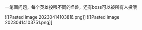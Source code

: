 一笔画问题，每个英雄投喂不同的怪兽，还有boss可以被所有人投喂


![[Pasted image 20230414103816.png]]
![[Pasted image 20230414103751.png]]
